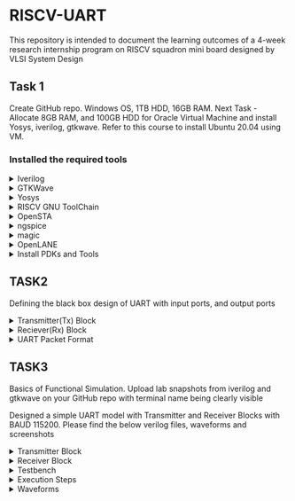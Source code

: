 # RISCV-UART
This repository is intended to document the learning outcomes of a 4-week research internship program on RISCV squadron mini board designed by VLSI System Design
## Task 1
Create GitHub repo. Windows OS, 1TB HDD, 16GB RAM. Next Task - Allocate 8GB RAM, and 100GB HDD for Oracle Virtual Machine and install Yosys, iverilog, gtkwave. Refer to this course to install Ubuntu 20.04 using VM.

### Installed the required tools

</details>	
	<details>
    <summary> Iverilog </summary>

```bash
sudo apt-get install iverilog
 ```
![image](https://github.com/lmadem/RISCV-UART/assets/93139766/fe99c4d5-38ff-4006-aea9-3bb1c84bce75)

</details>	
	<details>
    <summary> GTKWave </summary>

 ```bash
sudo apt-get install gtkwave
 ```

![image](https://github.com/lmadem/RISCV-UART/assets/93139766/a51590c9-7c9e-4125-9ef7-142d848e8164)

</details>	
	<details>
    <summary> Yosys </summary>

   
```bash
git clone https://github.com/YosysHQ/yosys.git
cd yosys 
sudo apt install make 
sudo apt-get install build-essential clang bison flex \
    libreadline-dev gawk tcl-dev libffi-dev git \
    graphviz xdot pkg-config python3 libboost-system-dev \
    libboost-python-dev libboost-filesystem-dev zlib1g-dev
make config-gcc
make 
sudo make install
```

![image](https://github.com/lmadem/RISCV-UART/assets/93139766/8ef34f9b-042a-4422-94b7-67d36db38b0b)
![image](https://github.com/lmadem/RISCV-UART/assets/93139766/b7bee628-7ece-4636-b866-06f06dd856d8)
![image](https://github.com/lmadem/RISCV-UART/assets/93139766/48f1b6b8-8aa8-4980-84fd-1e0983b94904)
![image](https://github.com/lmadem/RISCV-UART/assets/93139766/8d6ca6b3-c93d-4a4b-9f07-aa600040e998)

</details>	
	<details>
    <summary> RISCV GNU ToolChain </summary>

```bash
git clone https://github.com/riscv/riscv-gnu-toolchain
sudo apt-get install autoconf automake autotools-dev curl python3 python3-pip libmpc-dev libmpfr-dev libgmp-dev gawk build-essential bison flex texinfo gperf libtool \  
patchutils bc zlib1g-dev libexpat-dev ninja-build git cmake libglib2.0-dev
./configure --prefix=/opt/riscv
make
```

![image](https://github.com/lmadem/RISCV-UART/assets/93139766/52c64f8b-a5c1-4ba4-a3d8-67bfd3dbf75f)

![image](https://github.com/lmadem/RISCV-UART/assets/93139766/5c9dda41-58ab-4022-9086-9f89cb6f17c4)

![image](https://github.com/lmadem/RISCV-UART/assets/93139766/edd9d23a-5485-4cf3-8f20-f852abb99ba8)

![image](https://github.com/lmadem/RISCV-UART/assets/93139766/b1dffde7-1583-48a5-821e-d5c7c3ff88c0)


</details>	
	<details>
    <summary> OpenSTA </summary>

```bash
git clone https://github.com/The-OpenROAD-Project/OpenSTA.git
cd OpenSTA
mkdir build
cd build
cmake ..
make
```

![image](https://github.com/lmadem/RISCV-UART/assets/93139766/ef796255-fdda-4f02-9c82-4989537f4a49)

![image](https://github.com/lmadem/RISCV-UART/assets/93139766/bdb0f467-4b9f-4a66-a946-e267be8cc1d3)

![image](https://github.com/lmadem/RISCV-UART/assets/93139766/6bd8153c-191c-4bc1-a2d2-bd9407f85fce)

![image](https://github.com/lmadem/RISCV-UART/assets/93139766/e1683f08-fa85-4d26-917d-359ac24de46a)


</details>	
	<details>
    <summary> ngspice </summary>
		
```bash
After downloading the tarball from https://sourceforge.net/projects/ngspice/files/ to a local directory, unpack it using:
$ tar -zxvf ngspice-37.tar.gz
$ cd ngspice-37
$ mkdir release
$ cd release
$ ../configure  --with-x --with-readline=yes --disable-debug
$ make
$ sudo make install
```

![ngspice 1](https://github.com/lmadem/RISCV-UART/assets/93139766/cc71bc79-400e-4b69-a3e9-cb0f295284c2)

![ngspice 2](https://github.com/lmadem/RISCV-UART/assets/93139766/9320a9df-a258-4fd8-a7bd-3793e0a97684)

![ngspice 3](https://github.com/lmadem/RISCV-UART/assets/93139766/9df463b2-f453-4b49-9e20-9a120cf9bc2d)

</details>	
	<details>
    <summary> magic </summary>

```bash
$   sudo apt-get install m4
$   sudo apt-get install tcsh
$   sudo apt-get install csh
$   sudo apt-get install libx11-dev
$   sudo apt-get install tcl-dev tk-dev
$   sudo apt-get install libcairo2-dev
$   sudo apt-get install mesa-common-dev libglu1-mesa-dev
$   sudo apt-get install libncurses-dev
git clone https://github.com/RTimothyEdwards/magic
cd magic
./configure
make
make install
```

![image](https://github.com/lmadem/RISCV-UART/assets/93139766/09a50dc5-c8bf-4921-983d-803a10068fa5)

![image](https://github.com/lmadem/RISCV-UART/assets/93139766/420a69ee-6445-4d5b-8bb2-c43b61410014)

</details>	
	<details>
    <summary> OpenLANE </summary>

```bash
sudo apt-get update
sudo apt-get upgrade
sudo apt install -y build-essential python3 python3-venv python3-pip make git

sudo apt install apt-transport-https ca-certificates curl software-properties-common
curl -fsSL https://download.docker.com/linux/ubuntu/gpg | sudo gpg --dearmor -o /usr/share/keyrings/docker-archive-keyring.gpg

echo "deb [arch=amd64 signed-by=/usr/share/keyrings/docker-archive-keyring.gpg] https://download.docker.com/linux/ubuntu $(lsb_release -cs) stable" \
 | sudo tee /etc/apt/sources.list.d/docker.list > /dev/null

sudo apt update

sudo apt install docker-ce docker-ce-cli containerd.io

sudo docker run hello-world

sudo groupadd docker
sudo usermod -aG docker $USER
sudo reboot 

# After reboot
docker run hello-world
```
![image](https://github.com/lmadem/RISCV-UART/assets/93139766/5a58ddd5-dc79-47ea-aced-89fce6e1945e)

</details>	
	<details>
    <summary> Install PDKs and Tools </summary>

```bash
cd $HOME
git clone https://github.com/The-OpenROAD-Project/OpenLane
cd OpenLane
make
make test
```

![image](https://github.com/lmadem/RISCV-UART/assets/93139766/7c522810-b617-4193-b53c-da07849f297c)

![image](https://github.com/lmadem/RISCV-UART/assets/93139766/7f50d4a2-e131-41d9-8f8d-03a59f3783fd)

![image](https://github.com/lmadem/RISCV-UART/assets/93139766/a255c6c1-eb11-4d43-9896-5c83c32d1667)

![image](https://github.com/lmadem/RISCV-UART/assets/93139766/cb80f786-c645-4987-a654-8d49781c3e09)




</details>

## TASK2

Defining the black box design of UART with input ports, and output ports

</details>	
	<details>
    <summary> Transmitter(Tx) Block </summary>
<li> The transimtter and reciever blocks must agree on a baud rate. Based on system clock frequency and baud rate, the clks_per_bit is calculated </li>
<li>Inputs : i_clock, i_TX_Start, i_TX_Byte </li>
<li>i_clock : This is a system clock </li>
<li>i_TX_Start : This is a control signal to start the Transimtter block </li>
<li>i_TX_Byte : This is 8-bit input data stream </li>
<li>Outputs : o_TX_Active, o_TX_Serial, o_TX_Done</li>
<li>o_TX_Active : This is a output assert signal, get high when there is start bit and turns low after the stop bit</li>
<li>o_TX_Serial : Serial 1-bit data output and it samples the i_TX_Byte</li>
<li>o_TX_Done : When the transmit is complete, this signal be driven high for one clock cycle</li>

![image](https://github.com/lmadem/RISCV-UART/assets/93139766/d1b109c9-82f0-458f-9023-aeed969164ab)

</details>	
	<details>
    <summary> Reciever(Rx) Block </summary>

<li>Inputs : i_clock, i_RX_Serial</li>
<li>i_clock : This is a system clock</li>
<li>i_RX_Serial : Serial bit data input</li>
<li>Outputs : o_RX_Byte, o_RX_Done</li>
<li>o_RX_Byte : This is 8-bit data output</li>
<li>o_RX_Done : When the receive is complete, this signal be driven high for one clock cycle</li>

![image](https://github.com/lmadem/RISCV-UART/assets/93139766/2dd7308c-22bc-4376-9e48-d56d91417111)

</details>	
	<details>
    <summary> UART Packet Format </summary>

![image](https://github.com/lmadem/RISCV-UART/assets/93139766/f1e98697-e1c3-4a66-8e87-5a8cb4e7ebca)


</details>

## TASK3

Basics of Functional Simulation. Upload lab snapshots from iverilog and gtkwave on your GitHub repo with terminal name being clearly visible

Designed a simple UART model with Transmitter and Receiver Blocks with BAUD 115200. Please find the below verilog files, waveforms and screenshots

</details>	
	<details>
    <summary> Transmitter Block </summary>

```bash
//This file containts the UART Transmitter Block. It is able to transfer one start bit, eight bit of serial data, one stop bit and no parity bit. When the transmit is complete, o_tx_done will be driven high for one clock cycle


//set parameter CLKS_PER_BIT as follows
//CLK_PER_BIT = (Frequency of i_clock) / (Frequency of UART)
//Example : 10 MHz clock, 115200 baud rate
// (10000000 / 115200) = 87


module UART_Transmitter #(parameter CLKS_PER_BIT = 87)
  (input i_clock, //System Clock
   input i_TX_Start, //Start Signal
   input [7:0] i_TX_Byte, //Data bits
   output o_TX_Active, //Output assert signal to indicate the data transfer
   output reg o_TX_Serial, //Output serial data
   output o_TX_Done //Output assert signal to indicate the completion of data transfer
  );
  
  parameter S_IDLE = 3'b000;
  parameter S_TX_START_BIT = 3'b001;
  parameter S_TX_DATA_BITS = 3'b010;
  parameter S_TX_STOP_BIT = 3'b011;
  parameter S_CLEANUP = 3'b100;
  
  //Initialising values to the below internal registers as there is no reset in the design
  
  reg [2:0] r_SM_main = 0; //register to store values for the state machine logic
  reg [7:0] r_clock_count = 0; //Counter to calcualte the CLKS_PER_BIT
  reg [2:0] r_bit_index = 0; //Counter for the bit indexes
  reg [7:0] r_TX_data = 0; //Internal register to handlr the input data : i_TX_Byte
  reg r_TX_Done; //Internal signal for output - indicate the completion of data transfer
  reg r_TX_Active; //Internal signal for output - indicate the start and end of data transfer
  
  always @(posedge i_clock)
    begin
      case(r_SM_main)
        
        // IDLE STATE
        S_IDLE :
          begin 
            r_TX_Done <= 0;
            o_TX_Serial <= 0;
            r_clock_count <= 0;
            r_bit_index <= 0;
            
            if(i_TX_Start == 1'b1)
              begin
                r_TX_Active <= 1;
                r_TX_data <= i_TX_Byte;
                r_SM_main <= S_TX_START_BIT;
              end
            else
              r_SM_main <= S_IDLE;
          end
        
        
        //Send out start bit : 0
        // START BIT
        S_TX_START_BIT : 
          begin 
            o_TX_Serial <= 0;
            //wait till CLKS_PER_BIT - 1 for the start bit to finish
            if(r_clock_count < CLKS_PER_BIT - 1)
              begin
                r_clock_count = r_clock_count + 1; //Incrementing Counter
                r_SM_main <= S_TX_START_BIT;
              end
            else
              begin
                r_clock_count <= 0; // assigning counter to zero
                r_SM_main <= S_TX_DATA_BITS;
              end    
          end
        
        //Wait CLKS_PER_BIT - 1 clock cycles for data bits to finish
        // DATA BITS
        S_TX_DATA_BITS :
          begin 
            o_TX_Serial = r_TX_data[r_bit_index];
            if(r_clock_count < CLKS_PER_BIT - 1)
              begin
                r_clock_count <= r_clock_count + 1;
                r_SM_main <= S_TX_DATA_BITS;
              end
            else
              begin
                r_clock_count <= 0;
                //check if we have sent out all bits
                if(r_bit_index < 7)
                  begin
                    r_bit_index <= r_bit_index + 1;
                    r_SM_main <= S_TX_DATA_BITS;
                  end
                else
                  begin
                    r_bit_index <= 0;
                    r_SM_main <= S_TX_STOP_BIT;
                  end
              end
          end
        
        //Send out stop bit : 1
        // STOP BIT 
        S_TX_STOP_BIT :
          begin 
            o_TX_Serial <= 1;
            //wait CLKS_PER_BIT - 1 clock cyles for stop bit to finish
            if(r_clock_count < CLKS_PER_BIT - 1)
              begin
                r_clock_count <= r_clock_count + 1;
                r_SM_main <= S_TX_STOP_BIT;
              end
            else
              begin
                r_TX_Done <= 1;
                r_clock_count <= 0;
                r_SM_main <= S_CLEANUP;
                r_TX_Active <= 0;
              end
          end
        
        //stay here for one clock
        // CLEANUP STATEo_
        S_CLEANUP :
          begin 
            r_TX_Done <= 1;
            r_SM_main <= S_IDLE;
          end
        
        default : r_SM_main <= S_IDLE;
           
      endcase
    end
  
  assign o_TX_Active = r_TX_Active;
  assign o_TX_Done = r_TX_Done;
  
  
endmodule
```

</details>	
	<details>
    <summary> Receiver Block </summary>

```bash
//This file containts the UART Receiver Block. It is able to receive one start bit, eight bit of serial data, one stop bit and no parity bit. When the receive is complete, o_RX_Done will be driven high for one clock cycle


//set parameter CLKS_PER_BIT as follows
//CLK_PER_BIT = (Frequency of i_clock) / (Frequency of UART)
//Example : 10 MHz clock, 115200 baud rate
// (10000000 / 115200) = 87

module UART_Receiver #(parameter CLKS_PER_BIT = 87) (
  input i_clock, //System clock
  input i_RX_Serial, //Serial bit data input
  output [7:0] o_RX_Byte, // Output data 
  output o_RX_Done // Output signal : asserts high when the recieve is complete
);
  
  parameter S_IDLE = 3'b000;
  parameter S_RX_START_BIT = 3'b001;
  parameter S_RX_DATA_BITS = 3'b010;
  parameter S_RX_STOP_BIT = 3'b011;
  parameter S_CLEANUP = 3'b100;
  
  //Initialising values to all the internal registers as there is no reset
  reg r_RX_Data1 = 1; //for flipflop synchronizer
  reg r_RX_Data = 1; //for flipflop synchronizer
  
  reg [2:0] r_SM_main = 0; //register to store values for the state machine logic
  reg [7:0] r_clock_count = 0; //Counter to validate the CLKS_PER_BIT
  reg [2:0] r_bit_index = 0; //Counter for the bit indexes - 8 bits in total
  reg [7:0] r_RX_Byte = 0; //Internal register to handle the output data : o_RX_Byte
  reg r_RX_Done; //Internal signal for output - indicates the completion of data transfer
  
  
  //Purpose : Double-register for the incoming data : similar to 2 flipflop sync
  always @(posedge i_clock)
    begin
      r_RX_Data1 <= i_RX_Serial;
      r_RX_Data <= r_RX_Data1;
    end
  
  
  //State Machine Logic
  
  always @(posedge i_clock)
    begin
      case(r_SM_main)
        
        //IDLE STATE
        S_IDLE :
          begin
            r_RX_Done <= 0;
            r_clock_count <= 0;
            r_bit_index <= 0;
            
            if(r_RX_Data == 0) //Start bit detected
              r_SM_main <= S_RX_START_BIT;
            else
              r_SM_main <= S_IDLE;
          end
        
        
        //check middle of the bit to make sure if it is still low
        //START BIT
        S_RX_START_BIT :
          begin
            if(r_clock_count == (CLKS_PER_BIT - 1) / 2)
              begin
                if(r_RX_Data == 0)
                  begin
                    r_clock_count <= 0; //reset counter, found the middle
                    r_SM_main <= S_RX_DATA_BITS;
                  end
                else
                  r_SM_main <= S_RX_START_BIT;
              end
            else
              begin
                r_clock_count <= r_clock_count + 1; 
                r_SM_main <= S_RX_START_BIT;
              end
          end
        
        
        //wait CLKS_PER_BIT - 1 clock cycles to sample serial data
        //DATA BITS
        S_RX_DATA_BITS :
          begin
            if(r_clock_count < CLKS_PER_BIT - 1)
              begin
                r_clock_count <= r_clock_count + 1;
                r_SM_main <= S_RX_DATA_BITS;
              end
            else
              begin
                r_clock_count <= 0;
                r_RX_Byte[r_bit_index] <= r_RX_Data;
                
                //check if we have received all bits
                if(r_bit_index < 7)
                  begin
                    r_bit_index <= r_bit_index + 1;
                    r_SM_main <= S_RX_DATA_BITS;
                  end
                else
                  begin
                    r_bit_index <= 0;
                    r_SM_main <= S_RX_STOP_BIT;
                  end
              end
          end
        
        
        //receive stop bit = 1
        //STOP BIT
        S_RX_STOP_BIT :
          begin
            //wait CLKS_PER_BIT - 1 clock cycles for stop bit to finish
            if(r_clock_count < CLKS_PER_BIT - 1)
              begin
                r_clock_count <= r_clock_count + 1;
                r_SM_main <= S_RX_STOP_BIT;
              end
            else
              begin
                r_RX_Done <= 1;
                r_clock_count <= 0;
                r_SM_main <= S_CLEANUP;
              end
          end
        
        //Stay here for one clock
        S_CLEANUP :
          begin
            r_SM_main <= S_IDLE;
            r_RX_Done <= 0;
          end
        
        default :
          r_SM_main <= S_IDLE;
        
      endcase
    end
  
  assign o_RX_Done = r_RX_Done;
  assign o_RX_Byte = r_RX_Byte;

endmodule

```

</details>	
	<details>
    <summary> Testbench </summary>

```bash

`include "Transmitter.v"
`include "Receiver.v"
`timescale 1ns/10ps;
module UART_tb;
  //Testbench uses a 10MHz clock
  //Interface to 115200 baud UART
  // 10000000 / 115200 = 87 clocks per bit
  
  parameter CLOCK_PERIOD_NS = 100;
  parameter CLKS_PER_BIT = 87;
  parameter BIT_PERIOD = 8700;
  
  reg i_clock;
  reg i_TX_Start;
  reg [7:0] i_TX_Byte;
  reg i_RX_Serial;
  
  wire o_TX_Done;
  wire o_TX_Serial;
  wire o_TX_Active;
  wire [7:0] o_RX_Byte;
  wire o_RX_Done;
  
  task preset;
    begin
      i_clock <= 0;
      i_TX_Start <= 0;
      i_TX_Byte <= 0;
      i_RX_Serial <= 1;
    end
  endtask
  
  always #(CLOCK_PERIOD_NS/2) i_clock = ~i_clock;
  
  UART_Transmitter #(.CLKS_PER_BIT(CLKS_PER_BIT)) uart_tx (
    .i_clock(i_clock),
    .i_TX_Start(i_TX_Start),
    .i_TX_Byte(i_TX_Byte),
    .o_TX_Active(o_TX_Active),
    .o_TX_Serial(o_TX_Serial),
    .o_TX_Done(o_TX_Done)
  );
  
  UART_Receiver #(.CLKS_PER_BIT(CLKS_PER_BIT)) uart_rx (
    .i_clock(i_clock),
    .i_RX_Serial(i_RX_Serial),
    .o_RX_Byte(o_RX_Byte),
    .o_RX_Done(o_RX_Done)
  );
  
  task UART_WRITE_BYTE(input [7:0] data_in);
    integer j;
    begin
      
      //Send Start Bit
      i_RX_Serial <= 0;
      #(BIT_PERIOD);
      #1000;
      
      //Send Data Byte
      for(j = 0;j<8;j=j+1)
        begin
          i_RX_Serial <= data_in[j];
          #(BIT_PERIOD);
        end
      
      //Send Stop Bit
      i_RX_Serial <= 1;
      #(BIT_PERIOD);
    end
  endtask
  
  
  initial
    begin
      preset;
      
      // Transmitter 
      repeat(3) @(posedge i_clock);
      i_TX_Start <= 1;
      i_TX_Byte <= 8'hCD;
      @(posedge i_clock);
      i_TX_Start <= 0;
      @(posedge o_TX_Done);
      
      @(posedge i_clock);
      UART_WRITE_BYTE(8'h3F);
      @(posedge i_clock);
      
      if(o_RX_Byte == 8'h3F)
        $display("Test Passed - Correct Byte Received:");
      else
        $display("Test Failed - InCorrect Byte Received:");
      
      $finish;
    end
  
  initial begin
    $dumpfile("dump.vcd");
    $dumpvars(0,UART_tb.uart_tx);
    $dumpvars(0,UART_tb.uart_rx);
  end
  
endmodule

```

</details>	
	<details>
    <summary> Execution Steps </summary>

```bash
iverilog testbench.v
./a.out
gtkwave dump.vcd
```

![image](https://github.com/lmadem/RISCV-UART/assets/93139766/f017a258-27c9-4f16-8031-aed741628123)

</details>	
	<details>
    <summary> Waveforms </summary>

![image](https://github.com/lmadem/RISCV-UART/assets/93139766/3a186c56-9d54-44ae-8195-92e882f0eea8)















